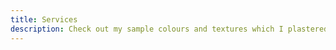 ```yaml
---
title: Services
description: Check out my sample colours and textures which I plastered on canvases.
---
```

